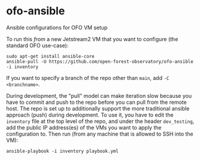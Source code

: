 # ofo-ansible
Ansible configurations for OFO VM setup

To run this *from* a new Jetstream2 VM that you want to configure (the standard OFO use-case):

```
sudo apt-get install ansible-core
ansible-pull -U https://github.com/open-forest-observatory/ofo-ansible -i inventory
```

If you want to specify a branch of the repo other than `main`, add `-C <branchname>`.

During development, the "pull" model can make iteration slow because you have to commit and push to the repo
before you can pull from the remote host. The repo is set up to additionally support the more
traditional ansible approach (push) during development. To use it, you have to edit the `inventory`
file at the top level of the repo, and under the header `dev_testing`, add the public IP address(es)
of the VMs you want to apply the configuration to. Then run (from any machine that is allowed to SSH
into the VM):

```
ansible-playbook -i inventory playbook.yml
```
